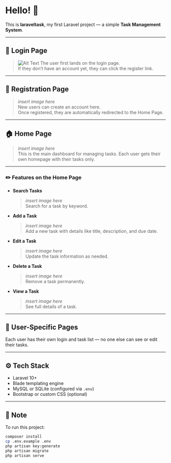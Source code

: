 # Hello! 👋

This is **laraveltask**, my first Laravel project — a simple **Task Management System**.

---

## 🔐 Login Page

> ![Alt Text](https://media.discordapp.net/attachments/1401584516140630026/1401584533056262184/image.png?ex=6890ced0&is=688f7d50&hm=79aab74e975f8281ce273ad71fe9c19b6b2cc3134443430e4688704fa34809e9&=&format=webp&quality=lossless&width=1460&height=686)
The user first lands on the login page.  
If they don’t have an account yet, they can click the register link.

---

## 📝 Registration Page

> *insert image here*  
New users can create an account here.  
Once registered, they are automatically redirected to the Home Page.

---

## 🏠 Home Page

> *insert image here*  
This is the main dashboard for managing tasks. Each user gets their own homepage with their tasks only.

---

### ✏️ Features on the Home Page

- **Search Tasks**  
  > *insert image here*  
  Search for a task by keyword.

- **Add a Task**  
  > *insert image here*  
  Add a new task with details like title, description, and due date.

- **Edit a Task**  
  > *insert image here*  
  Update the task information as needed.

- **Delete a Task**  
  > *insert image here*  
  Remove a task permanently.

- **View a Task**  
  > *insert image here*  
  See full details of a task.

---

## 🔐 User-Specific Pages

Each user has their own login and task list — no one else can see or edit their tasks.

---

## ⚙️ Tech Stack

- Laravel 10+
- Blade templating engine
- MySQL or SQLite (configured via `.env`)
- Bootstrap or custom CSS (optional)

---

## 📌 Note

To run this project:

```bash
composer install
cp .env.example .env
php artisan key:generate
php artisan migrate
php artisan serve
